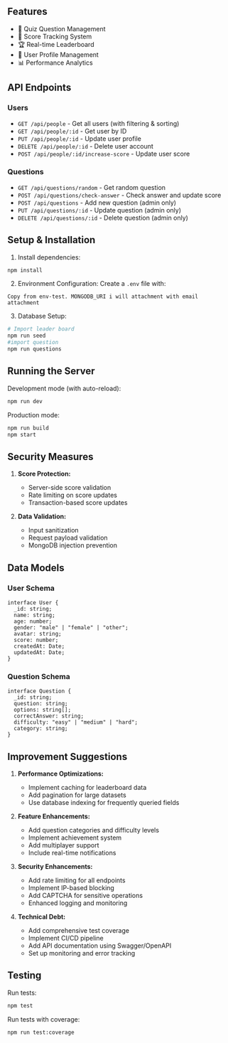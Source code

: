 
## Features

- 📝 Quiz Question Management
- 🎯 Score Tracking System
- 🏆 Real-time Leaderboard
- 👤 User Profile Management
- 📊 Performance Analytics

## API Endpoints

### Users
- `GET /api/people` - Get all users (with filtering & sorting)
- `GET /api/people/:id` - Get user by ID
- `PUT /api/people/:id` - Update user profile
- `DELETE /api/people/:id` - Delete user account
- `POST /api/people/:id/increase-score` - Update user score

### Questions
- `GET /api/questions/random` - Get random question
- `POST /api/questions/check-answer` - Check answer and update score
- `POST /api/questions` - Add new question (admin only)
- `PUT /api/questions/:id` - Update question (admin only)
- `DELETE /api/questions/:id` - Delete question (admin only)

## Setup & Installation

1. Install dependencies:
```bash
npm install
```

2. Environment Configuration:
Create a `.env` file with:
```
Copy from env-test. MONGODB_URI i will attachment with email attachment
```

3. Database Setup:
```bash
# Import leader board
npm run seed
#import question
npm run questions

```

## Running the Server

Development mode (with auto-reload):
```bash
npm run dev
```

Production mode:
```bash
npm run build
npm start
```

## Security Measures

1. **Score Protection:**
   - Server-side score validation
   - Rate limiting on score updates
   - Transaction-based score updates

1. **Data Validation:**
   - Input sanitization
   - Request payload validation
   - MongoDB injection prevention

## Data Models

### User Schema
```
interface User {
  _id: string;
  name: string;
  age: number;
  gender: "male" | "female" | "other";
  avatar: string;
  score: number;
  createdAt: Date;
  updatedAt: Date;
}
```

### Question Schema
```
interface Question {
  _id: string;
  question: string;
  options: string[];
  correctAnswer: string;
  difficulty: "easy" | "medium" | "hard";
  category: string;
}
```

## Improvement Suggestions

1. **Performance Optimizations:**
   - Implement caching for leaderboard data
   - Add pagination for large datasets
   - Use database indexing for frequently queried fields

2. **Feature Enhancements:**
   - Add question categories and difficulty levels
   - Implement achievement system
   - Add multiplayer support
   - Include real-time notifications

3. **Security Enhancements:**
   - Add rate limiting for all endpoints
   - Implement IP-based blocking
   - Add CAPTCHA for sensitive operations
   - Enhanced logging and monitoring

4. **Technical Debt:**
   - Add comprehensive test coverage
   - Implement CI/CD pipeline
   - Add API documentation using Swagger/OpenAPI
   - Set up monitoring and error tracking

## Testing

Run tests:
```bash
npm test
```

Run tests with coverage:
```bash
npm run test:coverage
```